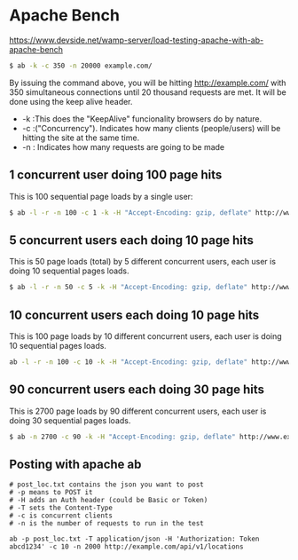 # Apache Bench

https://www.devside.net/wamp-server/load-testing-apache-with-ab-apache-bench

```bash
$ ab -k -c 350 -n 20000 example.com/
```

By issuing the command above, you will be hitting http://example.com/ with 350 simultaneous connections until 20 thousand requests are met. It will be done using the keep alive header.

+ -k :This does the "KeepAlive" funcionality browsers do by nature.
+ -c :("Concurrency"). Indicates how many clients (people/users) will be hitting the site at the same time.
+ -n : Indicates how many requests are going to be made


## 1 concurrent user doing 100 page hits

This is 100 sequential page loads by a single user:
```bash
$ ab -l -r -n 100 -c 1 -k -H "Accept-Encoding: gzip, deflate" http://www.example.com/blog/
```

## 5 concurrent users each doing 10 page hits

This is 50 page loads (total) by 5 different concurrent users, each user is doing 10 sequential pages loads.
```bash
$ ab -l -r -n 50 -c 5 -k -H "Accept-Encoding: gzip, deflate" http://www.example.com/blog/
```

## 10 concurrent users each doing 10 page hits

This is 100 page loads by 10 different concurrent users, each user is doing 10 sequential pages loads.
```bash
ab -l -r -n 100 -c 10 -k -H "Accept-Encoding: gzip, deflate" http://www.example.com/blog/
```

## 90 concurrent users each doing 30 page hits

This is 2700 page loads by 90 different concurrent users, each user is doing 30 sequential pages loads.
```bash
$ ab -n 2700 -c 90 -k -H "Accept-Encoding: gzip, deflate" http://www.example.com/blog/
```

## Posting with apache ab
```
# post_loc.txt contains the json you want to post
# -p means to POST it
# -H adds an Auth header (could be Basic or Token)
# -T sets the Content-Type
# -c is concurrent clients
# -n is the number of requests to run in the test

ab -p post_loc.txt -T application/json -H 'Authorization: Token abcd1234' -c 10 -n 2000 http://example.com/api/v1/locations
```
